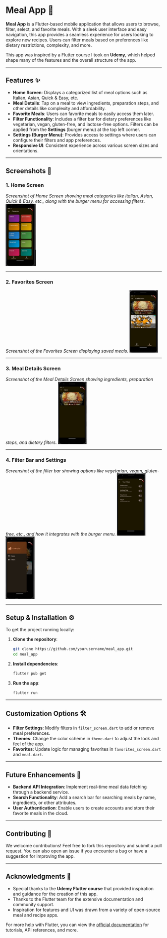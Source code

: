 # **Meal App** 🍲

**Meal App** is a Flutter-based mobile application that allows users to browse, filter, select, and favorite meals. With a sleek user interface and easy navigation, this app provides a seamless experience for users looking to explore new recipes. Users can filter meals based on preferences like dietary restrictions, complexity, and more.

This app was inspired by a Flutter course I took on **Udemy**, which helped shape many of the features and the overall structure of the app.

---

## **Features** ✨

- **Home Screen**: Displays a categorized list of meal options such as Italian, Asian, Quick & Easy, etc.
- **Meal Details**: Tap on a meal to view ingredients, preparation steps, and other details like complexity and affordability.
- **Favorite Meals**: Users can favorite meals to easily access them later.
- **Filter Functionality**: Includes a filter bar for dietary preferences like vegetarian, vegan, gluten-free, and lactose-free options. Filters can be applied from the **Settings** (burger menu) at the top left corner.
- **Settings (Burger Menu)**: Provides access to settings where users can configure their filters and app preferences.
- **Responsive UI**: Consistent experience across various screen sizes and orientations.

---
## **Screenshots** 📸

### 1. **Home Screen**
_Screenshot of Home Screen showing meal categories like Italian, Asian, Quick & Easy, etc., along with the burger menu for accessing filters._
<img src="navigation_images/home.png" alt="Home Screen" height="200" />

---

### 2. **Favorites Screen**
_Screenshot of the Favorites Screen displaying saved meals._
<img src="navigation_images/favorites.png" alt="Favorites Screen" height="200" />

---

### 3. **Meal Details Screen**
_Screenshot of the Meal Details Screen showing ingredients, preparation steps, and dietary filters._
<img src="navigation_images/details.png" alt="Meal Details Screen" height="200" />

---

### 4. **Filter Bar and Settings**
_Screenshot of the filter bar showing options like vegetarian, vegan, gluten-free, etc., and how it integrates with the burger menu._
<img src="navigation_images/filters.png" alt="Filter Bar Screenshot" height="200" />
<img src="navigation_images/navigation.png" alt="Settings Burger Menu Screenshot" height="200" />

---


## **Setup & Installation** ⚙️

To get the project running locally:

1. **Clone the repository**:
   ```bash
   git clone https://github.com/yourusername/meal_app.git
   cd meal_app
   ```

2. **Install dependencies**:
   ```bash
   flutter pub get
   ```

3. **Run the app**:
   ```bash
   flutter run
   ```

---

## **Customization Options** 🛠️

- **Filter Settings**: Modify filters in `filter_screen.dart` to add or remove meal preferences.
- **Themes**: Change the color scheme in `theme.dart` to adjust the look and feel of the app.
- **Favorites**: Update logic for managing favorites in `favorites_screen.dart` and `meal.dart`.

---

## **Future Enhancements** 🔮

- **Backend API Integration**: Implement real-time meal data fetching through a backend service.
- **Search Functionality**: Add a search bar for searching meals by name, ingredients, or other attributes.
- **User Authentication**: Enable users to create accounts and store their favorite meals in the cloud.

---

## **Contributing** 🤝

We welcome contributions! Feel free to fork this repository and submit a pull request. You can also open an issue if you encounter a bug or have a suggestion for improving the app.

---

## **Acknowledgments** 🙏

- Special thanks to the **Udemy Flutter course** that provided inspiration and guidance for the creation of this app.
- Thanks to the Flutter team for the extensive documentation and community support.
- Inspiration for features and UI was drawn from a variety of open-source meal and recipe apps.

For more help with Flutter, you can view the [official documentation](https://docs.flutter.dev/) for tutorials, API references, and more.

